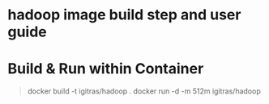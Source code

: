 hadoop image build step and user guide
==========

Build & Run within Container
===
> docker build -t igitras/hadoop .
> docker run -d -m 512m igitras/hadoop
